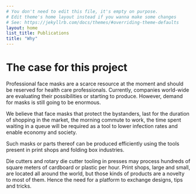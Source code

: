 ```yaml
---
# You don't need to edit this file, it's empty on purpose.
# Edit theme's home layout instead if you wanna make some changes
# See: https://jekyllrb.com/docs/themes/#overriding-theme-defaults
layout: home
list_title: Publications
title: "Why"
---
```


# The case for this project

Professional face masks are a scarce resource at the moment and should be
reserved for health care professionals. Currently, companies world-wide are
evaluating their possibilities or starting to produce. However, demand for masks
is still going to be enormous.

We believe that face masks that protect the bystanders, last for the duration of
shopping in the market, the morning commute to work, the time spent waiting in a
queue will be required as a tool to lower infection rates and enable economy and
society.

Such masks or parts thereof can be produced efficiently using the tools present
in print shops and folding box industries. 

Die cutters and rotary die cutter tooling in presses may process hundreds of
square meters of cardboard or plastic per hour. Print shops, large and small,
are located all around the world, but those kinds of products are a novelty to
most of them. Hence the need for a platform to exchange designs, tips and
tricks.
